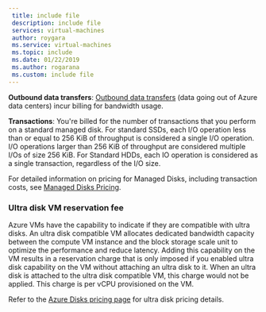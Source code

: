 ```yaml
---
 title: include file
 description: include file
 services: virtual-machines
 author: roygara
 ms.service: virtual-machines
 ms.topic: include
 ms.date: 01/22/2019
 ms.author: rogarana
 ms.custom: include file
---
```

**Outbound data transfers**: [Outbound data transfers](https://azure.microsoft.com/pricing/details/bandwidth/) (data going out of Azure data centers) incur billing for bandwidth usage.

**Transactions**: You're billed for the number of transactions that you perform on a standard managed disk. For standard SSDs, each I/O operation less than or equal to 256 KiB of throughput is considered a single I/O operation. I/O operations larger than 256 KiB of throughput are considered multiple I/Os of size 256 KiB. For Standard HDDs, each IO operation is considered as a single transaction, regardless of the I/O size.

For detailed information on pricing for Managed Disks, including transaction costs, see [Managed Disks Pricing](https://azure.microsoft.com/pricing/details/managed-disks).

### Ultra disk VM reservation fee

Azure VMs have the capability to indicate if they are compatible with ultra disks. An ultra disk compatible VM allocates dedicated bandwidth capacity between the compute VM instance and the block storage scale unit to optimize the performance and reduce latency. Adding this capability on the VM results in a reservation charge that is only imposed if you enabled ultra disk capability on the VM without attaching an ultra disk to it. When an ultra disk is attached to the ultra disk compatible VM, this charge would not be applied. This charge is per vCPU provisioned on the VM.

Refer to the [Azure Disks pricing page](https://azure.microsoft.com/pricing/details/managed-disks/) for ultra disk pricing details.